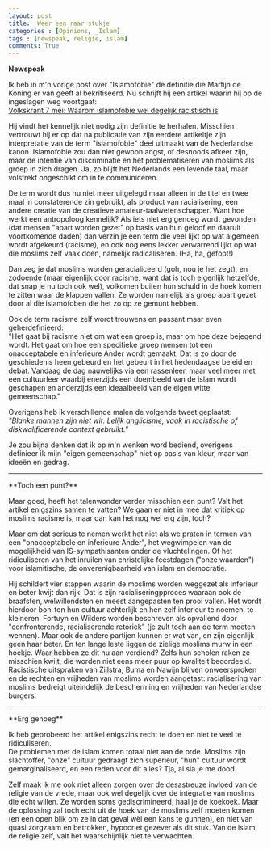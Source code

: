 ```yaml
---
layout: post
title:  Weer een raar stukje
categories : [Opinions, _Islam]
tags : [newspeak, religie, islam]
comments: True
---
```


**Newspeak** 

Ik heb in m'n vorige post over "Islamofobie" de definitie die Martijn de Koning er van geeft al bekritiseerd. Nu schrijft hij een artikel waarin hij op de ingeslagen weg voortgaat: <br>[Volkskrant 7 mei: Waarom islamofobie wel degelijk racistisch is](http://www.volkskrant.nl/binnenland/waarom-islamofobie-wel-degelijk-racistisch-is~a4295756/?utm_source=twitter&utm_medium=social&utm_campaign=shared%20content&utm_content=paid&hash=c011db793d6ab81a8783a4ad7b7894f926a062ac) 

Hij vindt het kennelijk niet nodig zijn definitie te herhalen. Misschien vertrouwt hij er op dat na publicatie van zijn eerdere artikeltje zijn interpretatie van de term "islamofobie" deel uitmaakt van de Nederlandse kanon. Islamofobie zou dan niet gewoon angst, of desnoods afkeer zijn, maar de intentie van discriminatie en het problematiseren van moslims als groep in zich dragen. Ja, zo blijft het Nederlands een levende taal, maar volstrekt ongeschikt om in te communiceren.

De term wordt dus nu niet meer uitgelegd maar alleen in de titel en twee maal in constaterende zin gebruikt, als product van racialisering, een andere creatie van de creatieve amateur-taalwetenschapper. Want hoe werkt een antropoloog kennelijk? Als iets niet erg genoeg wordt gevonden (dat mensen "apart worden gezet" op basis van hun geloof en daaruit voortkomende daden) dan verzin je een term die  veel lijkt op wat algemeen wordt afgekeurd (racisme), en ook nog eens lekker verwarrend lijkt op wat die moslims zelf vaak doen, namelijk radicaliseren. (Ha, ha, gefopt!)

Dan zeg je dat moslims worden geracialiceerd (goh, nou je het zegt), en zodoende (maar eigenlijk door racisme, want dat is toch eigenlijk hetzelfde, dat snap je nu toch ook wel), volkomen buiten hun schuld in de 
hoek komen te zitten waar de klappen vallen. Ze worden namelijk als groep apart gezet door al die islamofoben die het zo op ze gemunt hebben. 

Ook de term racisme zelf wordt trouwens en passant maar even geherdefinieerd:<br>
"Het gaat bij racisme niet om wat een groep is, maar om hoe deze bejegend wordt. Het gaat om hoe een specifieke groep mensen tot een onacceptabele en inferieure Ander wordt gemaakt. Dat is zo door de geschiedenis heen gebeurd en het gebeurt in het hedendaagse beleid en debat. Vandaag de dag nauwelijks via een rassenleer, maar veel meer met een cultuurleer waarbij enerzijds een doembeeld van de islam wordt geschapen en anderzijds een ideaalbeeld van de eigen witte gemeenschap." 

Overigens heb ik verschillende malen de volgende tweet geplaatst:<br><i>
"Blanke mannen zijn niet wit. Lelijk anglicisme, vaak in racistische of diskwalificerende context gebruikt."</i>

Je zou bijna denken dat ik op m'n wenken word bediend, overigens definieer ik mijn "eigen gemeenschap" niet op basis van kleur, maar van idee&euml;n en gedrag.
<hr>
**Toch een punt?** 

Maar goed, heeft het talenwonder verder misschien een punt? Valt het artikel enigszins samen te vatten? We gaan er niet in mee dat kritiek op moslims racisme is, maar dan kan het nog wel erg zijn, toch?

Maar om dat serieus te nemen werkt het niet als we praten in termen van een "onacceptabele en inferieure Ander", het wegwimpelen van de mogelijkheid van IS-sympathisanten onder de vluchtelingen. Of het ridiculiseren van het inruilen van christelijke feestdagen ("onze waarden") voor islamitische, de onverenigbaarheid van islam en democratie.

Hij schildert vier stappen waarin de moslims worden weggezet als inferieur en beter kwijt dan rijk. Dat is zijn racialiseringpproces waaraan ook de braafsten, welwillendsten en meest aangepasten ten prooi vallen. Het wordt hierdoor bon-ton hun cultuur achterlijk en hen zelf inferieur te noemen, te kleineren. Fortuyn en Wilders worden beschreven als opvallend door "confronterende, racialiserende retoriek" (je zult toch aan de term moeten wennen). Maar ook de andere partijen kunnen er wat van, en zijn eigenlijk geen haar beter. En ten lange leste liggen de zielige moslims murw in een hoekje. Waar hebben ze dit nu aan verdiend?  Zelfs hun scholen raken ze misschien kwijt, die worden niet eens meer puur op kwaliteit beoordeeld. Racistische uitspraken van Zijlstra, Buma en Nawijn blijven onweersproken en de rechten en vrijheden van moslims worden aangetast: racialisering van moslims bedreigt uiteindelijk de bescherming en vrijheden van Nederlandse burgers.

<hr>
**Erg genoeg** 

Ik heb geprobeerd het artikel enigszins recht te doen en niet te veel te ridiculiseren. <br>
De problemen met de islam komen totaal niet aan de orde. Moslims zijn slachtoffer, "onze" cultuur gedraagt zich superieur, "hun" cultuur wordt gemarginaliseerd, en een reden voor dit alles? Tja, al sla je me dood.

Zelf maak ik me ook niet alleen zorgen over de desastreuze invloed van de religie van de vrede, maar ook wel degelijk over de integratie van moslims die echt willen. Ze worden soms gediscrimineerd, haal je de koekoek. Maar de oplossing zal toch echt uit de hoek van de moslims zelf moeten komen (en een open blik om ze in dat geval w&egrave;l een kans te gunnen), en niet van quasi zorgzaam en betrokken, hypocriet gezever als dit stuk. Van de islam, de religie zelf, valt het waarschijnlijk niet te verwachten.
 





